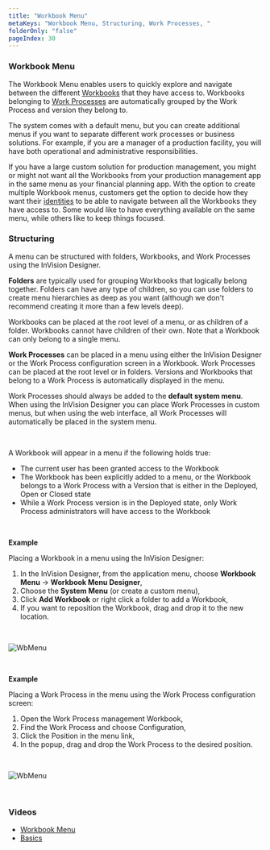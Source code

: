 ```yaml
---
title: "Workbook Menu"
metaKeys: "Workbook Menu, Structuring, Work Processes, "
folderOnly: "false"
pageIndex: 30
---
```


### Workbook Menu

The Workbook Menu enables users to quickly explore and navigate between the different [Workbooks](workbooks.md) that they have access to. Workbooks belonging to [Work Processes](workprocess.md) are automatically grouped by the Work Process and version they belong to.

The system comes with a default menu, but you can create additional menus if you want to separate different work processes or business solutions. For example, if you are a manager of a production facility, you will have both operational and administrative responsibilities.

If you have a large custom solution for production management, you might or might not want all the Workbooks from your production management app in the same menu as your financial planning app. With the option to create multiple Workbook menus, customers get the option to decide how they want their [identities](accesscontrol/identities.md) to be able to navigate between all the Workbooks they have access to. Some would like to have everything available on the same menu, while others like to keep things focused.
<br/>

### Structuring

A menu can be structured with folders, Workbooks, and Work Processes using the InVision Designer.
<br/>

**Folders** are typically used for grouping Workbooks that logically belong together. Folders can have any type of children, so you can use folders to create menu hierarchies as deep as you want (although we don't recommend creating it more than a few levels deep).

Workbooks can be placed at the root level of a menu, or as children of a folder. Workbooks cannot have children of their own. Note that a Workbook can only belong to a single menu.
<br/>

**Work Processes** can be placed in a menu using either the InVision Designer or the Work Process configuration screen in a Workbook. Work Processes can be placed at the root level or in folders. Versions and Workbooks that belong to a Work Process is automatically displayed in the menu.

Work Processes should always be added to the **default system menu**. When using the InVision Designer you can place Work Processes in custom menus, but when using the web interface, all Work Processes will automatically be placed in the system menu.

<br/>

A Workbook will appear in a menu if the following holds true:

- The current user has been granted access to the Workbook
- The Workbook has been explicitly added to a menu, or the Workbook belongs to a Work Process with a Version that is either in the Deployed, Open or Closed state
- While a Work Process version is in the Deployed state, only Work Process administrators will have access to the Workbook

<br/>

**Example**

Placing a Workbook in a menu using the InVision Designer:

1. In the InVision Designer, from the application menu, choose **Workbook Menu** -> **Workbook Menu Designer**,
2. Choose the **System Menu** (or create a custom menu),
3. Click **Add Workbook** or right click a folder to add a Workbook,
4. If you want to reposition the Workbook, drag and drop it to the new location.

<br/>

![WbMenu](https://profitbasedocs.blob.core.windows.net/images/WBmenu1.png)

<br/>

**Example**

Placing a Work Process in the menu using the Work Process configuration screen:

1. Open the Work Process management Workbook,
2. Find the Work Process and choose Configuration,
3. Click the Position in the menu link,
4. In the popup, drag and drop the Work Process to the desired position.

<br/>

![WbMenu](https://profitbasedocs.blob.core.windows.net/images/WBmenu2.png)

<br/>

### Videos

- [Workbook Menu](../videos/workbookmenu.md)
- [Basics](https://profitbasedocs.blob.core.windows.net/videos/Workbook%20Menu.mp4)

<br/>
